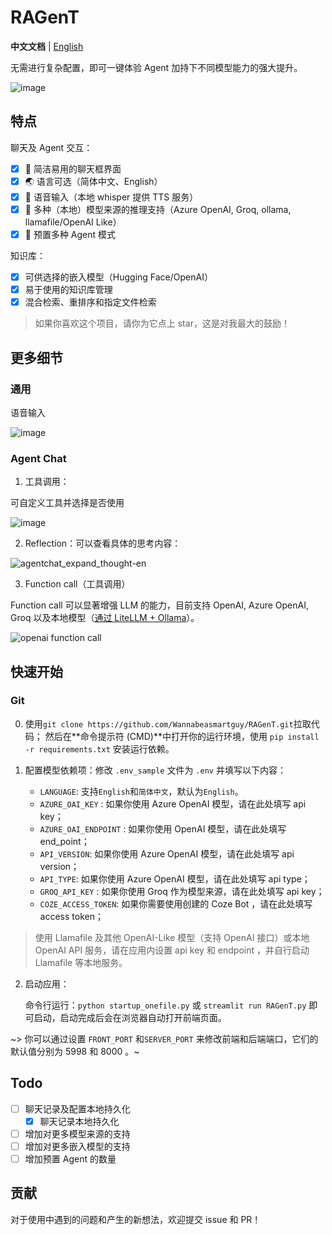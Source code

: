 # RAGenT

**中文文档** | [English](README.md)

无需进行复杂配置，即可一键体验 Agent 加持下不同模型能力的强大提升。

![image](https://github.com/Wannabeasmartguy/RAGenT/assets/107250451/380a08a6-e48a-4535-82cb-eea7c3de6a46)

## 特点

聊天及 Agent 交互：
- [x] 💭 简洁易用的聊天框界面
- [x] 🌏️ 语言可选（简体中文、English）
- [x] 🎤 语音输入（本地 whisper 提供 TTS 服务）
- [x] 🔧 多种（本地）模型来源的推理支持（Azure OpenAI, Groq, ollama, llamafile/OpenAI Like）
- [x] 🤖 预置多种 Agent 模式

知识库：
- [x] 可供选择的嵌入模型（Hugging Face/OpenAI）
- [x] 易于使用的知识库管理
- [x] 混合检索、重排序和指定文件检索

> 如果你喜欢这个项目，请你为它点上 star，这是对我最大的鼓励！

## 更多细节

### 通用

语音输入

![image](https://github.com/user-attachments/assets/37ea413d-5ef6-4783-a2da-ed6d1d010f58)

### Agent Chat

1. 工具调用：

可自定义工具并选择是否使用

![image](https://github.com/Wannabeasmartguy/RAGenT/assets/107250451/72699ed9-e837-4443-9dd6-75cf093f1324)


2. Reflection：可以查看具体的思考内容：

![agentchat_expand_thought-en](https://github.com/Wannabeasmartguy/GPT-Gradio-Agent/assets/107250451/ed33578e-e463-4eb6-996a-786c0d517eb3)

3. Function call（工具调用）

Function call 可以显著增强 LLM 的能力，目前支持 OpenAI, Azure OpenAI, Groq 以及本地模型（[通过 LiteLLM + Ollama](https://microsoft.github.io/autogen/docs/topics/non-openai-models/local-litellm-ollama#using-litellmollama-with-autogen)）。

![openai function call](https://github.com/user-attachments/assets/4eabcedb-5717-46b1-b2f4-4324b5f1fb67)



## 快速开始

### Git

0. 使用`git clone https://github.com/Wannabeasmartguy/RAGenT.git`拉取代码；
然后在**命令提示符 (CMD)**中打开你的运行环境，使用 `pip install -r requirements.txt` 安装运行依赖。

1. 配置模型依赖项：修改 `.env_sample` 文件为 `.env` 并填写以下内容：

   - `LANGUAGE`: 支持`English`和`简体中文`，默认为`English`。
   - `AZURE_OAI_KEY` : 如果你使用 Azure OpenAI 模型，请在此处填写 api key；
   - `AZURE_OAI_ENDPOINT` : 如果你使用 OpenAI 模型，请在此处填写 end_point；
   - `API_VERSION`: 如果你使用 Azure OpenAI 模型，请在此处填写 api version；
   - `API_TYPE`: 如果你使用 Azure OpenAI 模型，请在此处填写 api type；
   - `GROQ_API_KEY` : 如果你使用 Groq 作为模型来源，请在此处填写 api key；
   - `COZE_ACCESS_TOKEN`: 如果你需要使用创建的 Coze Bot ，请在此处填写 access token；

> 使用 Llamafile 及其他 OpenAI-Like 模型（支持 OpenAI 接口）或本地 OpenAI API 服务，请在应用内设置 api key 和 endpoint ，并自行启动 Llamafile 等本地服务。

2. 启动应用：

   命令行运行：`python startup_onefile.py` 或 `streamlit run RAGenT.py` 即可启动，启动完成后会在浏览器自动打开前端页面。

~> 你可以通过设置 `FRONT_PORT` 和`SERVER_PORT` 来修改前端和后端端口，它们的默认值分别为 5998 和 8000 。~

## Todo

- [ ] 聊天记录及配置本地持久化
  - [x] 聊天记录本地持久化
- [ ] 增加对更多模型来源的支持
- [ ] 增加对更多嵌入模型的支持
- [ ] 增加预置 Agent 的数量

## 贡献

对于使用中遇到的问题和产生的新想法，欢迎提交 issue 和 PR！
